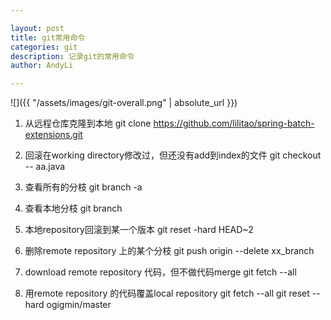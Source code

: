 ```yaml
---

layout: post
title: git常用命令
categories: git
description: 记录git的常用命令
author: AndyLi

---
```


![]({{ "/assets/images/git-overall.png" | absolute_url }})

1. 从远程仓库克隆到本地
git clone https://github.com/lilitao/spring-batch-extensions.git

2. 回滚在working directory修改过，但还没有add到index的文件
git checkout -- aa.java

3. 查看所有的分枝
git branch -a

4. 查看本地分枝
git branch

5. 本地repository回滚到某一个版本
git reset -hard HEAD~2

6. 删除remote repository 上的某个分枝
git push origin --delete xx_branch

7. download remote repository 代码，但不做代码merge
git fetch --all

8. 用remote repository 的代码覆盖local repository
git fetch --all
git reset --hard ogigmin/master
